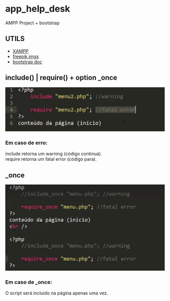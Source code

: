 # app_help_desk
AMPP Project + bootstrap

## UTILS
- [XAMPP](https://www.apachefriends.org/pt_br/index.html)
- [freepik imgs](https://br.freepik.com/)
- [bootstrap doc](https://getbootstrap.com/docs/5.0/getting-started/introduction/)

## include() | require() + option _once
![alt text](/img/image.png)
### Em caso de erro:
include retorna um warning (código continua).  
require retorna um fatal error (código para).

## _once
![alt text](/img/image-1.png)
### Em caso de _once:
O script será incluido na página apenas uma vez.